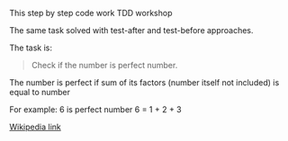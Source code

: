 This step by step code work TDD workshop

The same task solved with test-after and test-before approaches.

The task is:

> Check if the number is perfect number.

The number is perfect if sum of its factors (number itself not included) is equal to number

For example: 6 is perfect number 6 = 1 + 2 + 3

[Wikipedia link](https://en.wikipedia.org/wiki/Perfect_number)
